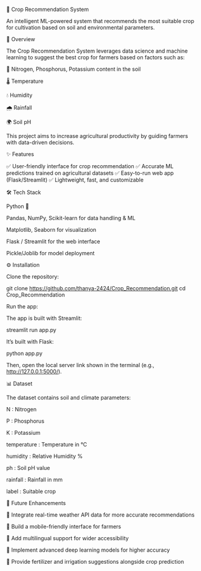 🌾 Crop Recommendation System

An intelligent ML-powered system that recommends the most suitable crop for cultivation based on soil and environmental parameters.






📖 Overview

The Crop Recommendation System leverages data science and machine learning to suggest the best crop for farmers based on factors such as:

🌱 Nitrogen, Phosphorus, Potassium content in the soil

🌡️ Temperature

💧 Humidity

🌧️ Rainfall

🌍 Soil pH

This project aims to increase agricultural productivity by guiding farmers with data-driven decisions.

✨ Features

✅ User-friendly interface for crop recommendation
✅ Accurate ML predictions trained on agricultural datasets
✅ Easy-to-run web app (Flask/Streamlit)
✅ Lightweight, fast, and customizable

🛠️ Tech Stack

Python 🐍

Pandas, NumPy, Scikit-learn for data handling & ML

Matplotlib, Seaborn for visualization

Flask / Streamlit for the web interface

Pickle/Joblib for model deployment

⚙️ Installation

Clone the repository:

git clone https://github.com/thanya-2424/Crop_Recommendation.git
cd Crop_Recommendation


Run the app:

The app is built with Streamlit:

streamlit run app.py


It’s built with Flask:

python app.py


Then, open the local server link shown in the terminal (e.g., http://127.0.0.1:5000/).

📊 Dataset

The dataset contains soil and climate parameters:

N : Nitrogen

P : Phosphorus

K : Potassium

temperature : Temperature in °C

humidity : Relative Humidity %

ph : Soil pH value

rainfall : Rainfall in mm

label : Suitable crop

🔮 Future Enhancements

📌 Integrate real-time weather API data for more accurate recommendations

📌 Build a mobile-friendly interface for farmers

📌 Add multilingual support for wider accessibility

📌 Implement advanced deep learning models for higher accuracy

📌 Provide fertilizer and irrigation suggestions alongside crop prediction